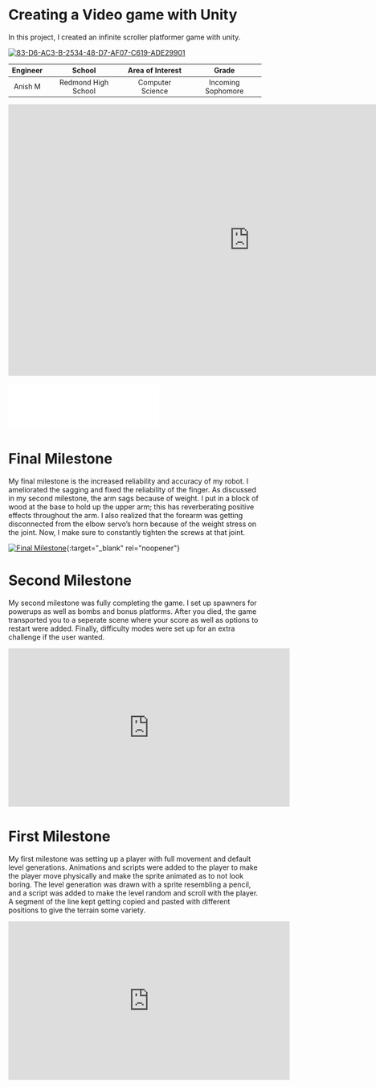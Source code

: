 ﻿# Creating a Video game with Unity
In this project, I created an infinite scroller platformer game with unity.

<a href="https://ibb.co/MSfssZX"><img src="https://i.ibb.co/Gp900nh/83-D6-AC3-B-2534-48-D7-AF07-C619-ADE29901.jpg" alt="83-D6-AC3-B-2534-48-D7-AF07-C619-ADE29901" border="0" /></a>

| **Engineer** | **School** | **Area of Interest** | **Grade** |
|:--:|:--:|:--:|:--:|
| Anish M | Redmond High School | Computer Science | Incoming Sophomore

<iframe mozallowfullscreen="true" allow="autoplay; fullscreen" src="https://dragonfirez9.github.io/BSE_Template_Portfolio/game%20try%202/index.html" style="border:0px #000000 none;" name="My Game" scrolling="no" msallowfullscreen="true" allowfullscreen="true" webkitallowfullscreen="true" allowtransparency="true" frameborder="0" marginheight="px" marginwidth="320px" height="540px" width="960px"></iframe> 


![Headstone Image](https://github.com/BlueStampEng/BSE_Template_Portfolio/blob/4655d8c4b2f1d0fa5912511d0b39542520b9f88e/branding/BlueStamp-Engineering-Logo-White.png)
  
# Final Milestone
My final milestone is the increased reliability and accuracy of my robot. I ameliorated the sagging and fixed the reliability of the finger. As discussed in my second milestone, the arm sags because of weight. I put in a block of wood at the base to hold up the upper arm; this has reverberating positive effects throughout the arm. I also realized that the forearm was getting disconnected from the elbow servo’s horn because of the weight stress on the joint. Now, I make sure to constantly tighten the screws at that joint. 

[![Final Milestone](https://res.cloudinary.com/marcomontalbano/image/upload/v1612573869/video_to_markdown/images/youtube--F7M7imOVGug-c05b58ac6eb4c4700831b2b3070cd403.jpg )](https://www.youtube.com/watch?v=F7M7imOVGug&feature=emb_logo "Final Milestone"){:target="_blank" rel="noopener"}

# Second Milestone
My second milestone was fully completing the game. I set up spawners for powerups as well as bombs and bonus platforms. After you died, the game transported you to a seperate scene where your score as well as options to restart were added. Finally, difficulty modes were set up for an extra challenge if the user wanted. 

<iframe width="560" height="315" src="https://www.youtube.com/embed/w9REOa6XFvM" title="YouTube video player" frameborder="0" allow="accelerometer; autoplay; clipboard-write; encrypted-media; gyroscope; picture-in-picture" allowfullscreen></iframe>

# First Milestone
  

My first milestone was setting up a player with full movement and default level generations. Animations and scripts were added to the player to make the player move physically and make the sprite animated as to not look boring. The level generation was drawn with a sprite resembling a pencil, and a script was added to make the level random and scroll with the player. A segment of the line kept getting copied and pasted with different positions to give the terrain some variety.

<iframe width="560" height="315" src="https://www.youtube.com/embed/aOUD1nJ_eJI" title="YouTube video player" frameborder="0" allow="accelerometer; autoplay; clipboard-write; encrypted-media; gyroscope; picture-in-picture" allowfullscreen></iframe>
